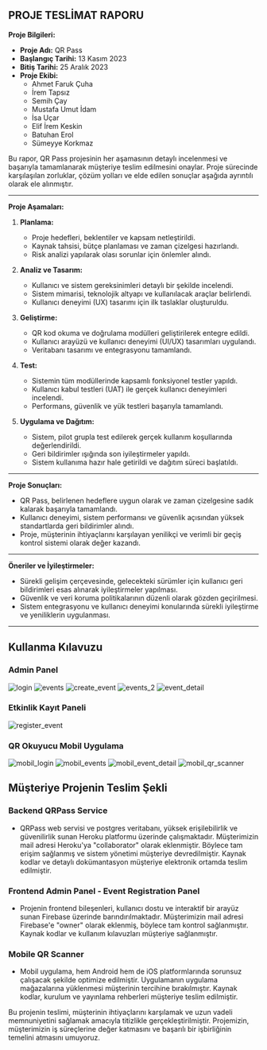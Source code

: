 ## PROJE TESLİMAT RAPORU

**Proje Bilgileri:**
- **Proje Adı:** QR Pass
- **Başlangıç Tarihi:** 13 Kasım 2023
- **Bitiş Tarihi:** 25 Aralık 2023
- **Proje Ekibi:**
  - Ahmet Faruk Çuha
  - İrem Tapsız
  - Semih Çay
  - Mustafa Umut İdam
  - İsa Uçar
  - Elif İrem Keskin
  - Batuhan Erol
  - Sümeyye Korkmaz

Bu rapor, QR Pass projesinin her aşamasının detaylı incelenmesi ve başarıyla tamamlanarak müşteriye teslim edilmesini onaylar. Proje sürecinde karşılaşılan zorluklar, çözüm yolları ve elde edilen sonuçlar aşağıda ayrıntılı olarak ele alınmıştır.

---

**Proje Aşamaları:**

1. **Planlama:**
   - Proje hedefleri, beklentiler ve kapsam netleştirildi.
   - Kaynak tahsisi, bütçe planlaması ve zaman çizelgesi hazırlandı.
   - Risk analizi yapılarak olası sorunlar için önlemler alındı.

2. **Analiz ve Tasarım:**
   - Kullanıcı ve sistem gereksinimleri detaylı bir şekilde incelendi.
   - Sistem mimarisi, teknolojik altyapı ve kullanılacak araçlar belirlendi.
   - Kullanıcı deneyimi (UX) tasarımı için ilk taslaklar oluşturuldu.

3. **Geliştirme:**
   - QR kod okuma ve doğrulama modülleri geliştirilerek entegre edildi.
   - Kullanıcı arayüzü ve kullanıcı deneyimi (UI/UX) tasarımları uygulandı.
   - Veritabanı tasarımı ve entegrasyonu tamamlandı.

4. **Test:**
   - Sistemin tüm modüllerinde kapsamlı fonksiyonel testler yapıldı.
   - Kullanıcı kabul testleri (UAT) ile gerçek kullanıcı deneyimleri incelendi.
   - Performans, güvenlik ve yük testleri başarıyla tamamlandı.

5. **Uygulama ve Dağıtım:**
   - Sistem, pilot grupla test edilerek gerçek kullanım koşullarında değerlendirildi.
   - Geri bildirimler ışığında son iyileştirmeler yapıldı.
   - Sistem kullanıma hazır hale getirildi ve dağıtım süreci başlatıldı.

---

**Proje Sonuçları:**
- QR Pass, belirlenen hedeflere uygun olarak ve zaman çizelgesine sadık kalarak başarıyla tamamlandı.
- Kullanıcı deneyimi, sistem performansı ve güvenlik açısından yüksek standartlarda geri bildirimler alındı.
- Proje, müşterinin ihtiyaçlarını karşılayan yenilikçi ve verimli bir geçiş kontrol sistemi olarak değer kazandı.

---

**Öneriler ve İyileştirmeler:**
- Sürekli gelişim çerçevesinde, gelecekteki sürümler için kullanıcı geri bildirimleri esas alınarak iyileştirmeler yapılması.
- Güvenlik ve veri koruma politikalarının düzenli olarak gözden geçirilmesi.
- Sistem entegrasyonu ve kullanıcı deneyimi konularında sürekli iyileştirme ve yeniliklerin uygulanması.

---

## Kullanma Kılavuzu
### Admin Panel
![login](./images/login.png)
![events](./images/events.png)
![create_event](./images/create_event.png)
![events_2](./images/events_2.png)
![event_detail](./images/event_detail.png)
### Etkinlik Kayıt Paneli
![register_event](./images/register_event.png)
### QR Okuyucu Mobil Uygulama
![mobil_login](./images/mobil_login.png)
![mobil_events](./images/mobil_events.png)
![mobil_event_detail](./images/mobil_event_detail.png)
![mobil_qr_scanner](./images/mobil_qr_scanner.png)

## Müşteriye Projenin Teslim Şekli

### Backend QRPass Service
- QRPass web servisi ve postgres veritabanı, yüksek erişilebilirlik ve güvenilirlik sunan Heroku platformu üzerinde çalışmaktadır. Müşterimizin mail adresi Heroku'ya "collaborator" olarak eklenmiştir. Böylece tam erişim sağlanmış ve sistem yönetimi müşteriye devredilmiştir. Kaynak kodlar ve detaylı dokümantasyon müşteriye elektronik ortamda teslim edilmiştir.

### Frontend Admin Panel - Event Registration Panel
- Projenin frontend bileşenleri, kullanıcı dostu ve interaktif bir arayüz sunan Firebase üzerinde barındırılmaktadır. Müşterimizin mail adresi Firebase'e "owner" olarak eklenmiş, böylece tam kontrol sağlanmıştır. Kaynak kodlar ve kullanım kılavuzları müşteriye sağlanmıştır.

### Mobile QR Scanner
- Mobil uygulama, hem Android hem de iOS platformlarında sorunsuz çalışacak şekilde optimize edilmiştir. Uygulamanın uygulama mağazalarına yüklenmesi müşterinin tercihine bırakılmıştır. Kaynak kodlar, kurulum ve yayınlama rehberleri müşteriye teslim edilmiştir.

Bu projenin teslimi, müşterinin ihtiyaçlarını karşılamak ve uzun vadeli memnuniyetini sağlamak amacıyla titizlikle gerçekleştirilmiştir. Projemizin, müşterimizin iş süreçlerine değer katmasını ve başarılı bir işbirliğinin temelini atmasını umuyoruz.
























